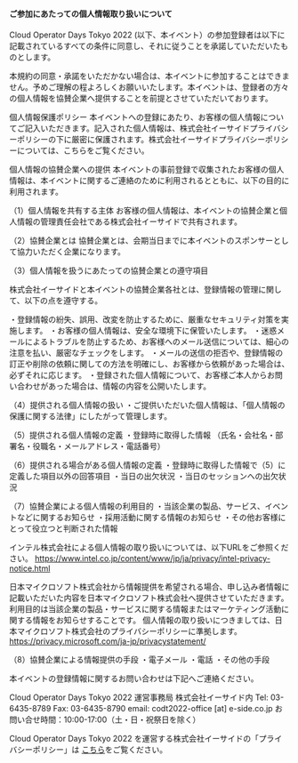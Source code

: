 #### ご参加にあたっての個人情報取り扱いについて

Cloud Operator Days Tokyo 2022 (以下、本イベント）の参加登録者は以下に記載されているすべての条件に同意し、それに従うことを承諾していただいたものとします。

本規約の同意・承諾をいただかない場合は、本イベントに参加することはできません。予めご理解の程よろしくお願いいたします。本イベントは、登録者の方々の個人情報を協賛企業へ提供することを前提とさせていただいております。

個人情報保護ポリシー
本イベントへの登録にあたり、お客様の個人情報についてご記入いただきます。記入された個人情報は、株式会社イーサイドプライバシーポリシーの下に厳密に保護されます。株式会社イーサイドプライバシーポリシーについては、こちらをご覧ください。

個人情報の協賛企業への提供
本イベントの事前登録で収集されたお客様の個人情報は、本イベントに関するご連絡のために利用されるとともに、以下の目的に利用されます。

（1）個人情報を共有する主体
お客様の個人情報は、本イベントの協賛企業と個人情報の管理責任会社である株式会社イーサイドで共有されます。

（2）協賛企業とは
協賛企業とは、会期当日までに本イベントのスポンサーとして協力いただく企業になります。

（3）個人情報を扱うにあたっての協賛企業との遵守項目

株式会社イーサイドと本イベントの協賛企業各社とは、登録情報の管理に関して、以下の点を遵守する。

・登録情報の紛失、誤用、改変を防止するために、厳重なセキュリティ対策を実施します。
・お客様の個人情報は、安全な環境下に保管いたします。
・迷惑メールによるトラブルを防止するため、お客様へのメール送信については、細心の注意を払い、厳密なチェックをします。
・メールの送信の拒否や、登録情報の訂正や削除の依頼に関しての方法を明確にし、お客様から依頼があった場合は、必ずそれに応じます。
・登録された個人情報について、お客様ご本人からお問い合わせがあった場合は、情報の内容を公開いたします。

（4）提供される個人情報の扱い
・ご提供いただいた個人情報は、「個人情報の保護に関する法律」にしたがって管理します。

（5）提供される個人情報の定義
・登録時に取得した情報
（氏名・会社名・部署名・役職名・メールアドレス・電話番号）

（6）提供される場合がある個人情報の定義
・登録時に取得した情報で（5）に定義した項目以外の回答項目
・当日の出欠状況
・当日のセッションへの出欠状況

（7）協賛企業による個人情報の利用目的
・当該企業の製品、サービス、イベントなどに関するお知らせ
・採用活動に関する情報のお知らせ
・その他お客様にとって役立つと判断された情報

インテル株式会社による個人情報の取り扱いについては、以下URLをご参照ください。
https://www.intel.co.jp/content/www/jp/ja/privacy/intel-privacy-notice.html

日本マイクロソフト株式会社から情報提供を希望される場合、申し込み者情報に記載いただいた内容を日本マイクロソフト株式会社へ提供させていただきます。
利用目的は当該企業の製品・サービスに関する情報またはマーケティング活動に関する情報をお知らせすることです。
個人情報の取り扱いにつきましては、日本マイクロソフト株式会社のプライバシーポリシーに準拠します。
https://privacy.microsoft.com/ja-jp/privacystatement/

（8）協賛企業による情報提供の手段
・電子メール
・電話
・その他の手段

本イベントの登録情報に関するお問い合わせは下記へご連絡ください。

Cloud Operator Days Tokyo 2022 運営事務局
株式会社イーサイド内
Tel: 03-6435-8789 Fax: 03-6435-8790
email: codt2022-office [at] e-side.co.jp
お問い合せ時間：10:00-17:00（土・日・祝祭日を除く）

Cloud Operator Days Tokyo 2022 を運営する株式会社イーサイドの「プライバシーポリシー」は [こちら](http://www.e-side.co.jp/policy.php)をご覧ください。
